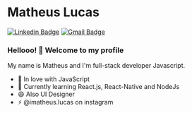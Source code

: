 # Matheus Lucas

[![Linkedin Badge](https://img.shields.io/badge/-LinkedIn-blue?style=flat-square&logo=Linkedin&logoColor=white&link=https://www.linkedin.com/in/matheeus13/)](https://www.linkedin.com/in/rebeccamanzi/)
[![Gmail Badge](https://img.shields.io/badge/-Gmail-c14438?style=flat-square&logo=Gmail&logoColor=white&link=mailto:rebeccamanzi@gmail.com)](mailto:matheeuslucas13@gmail.com)

### Hellooo! 👋 Welcome to my profile

My name is Matheus and I'm full-stack developer Javascript.

 - 💙 In love with JavaScript
 - 🌱 Currently learning React.js, React-Native and NodeJs
 - 😄 Also UI Designer 
 - ⚡ @imatheus.lucas on instagram
